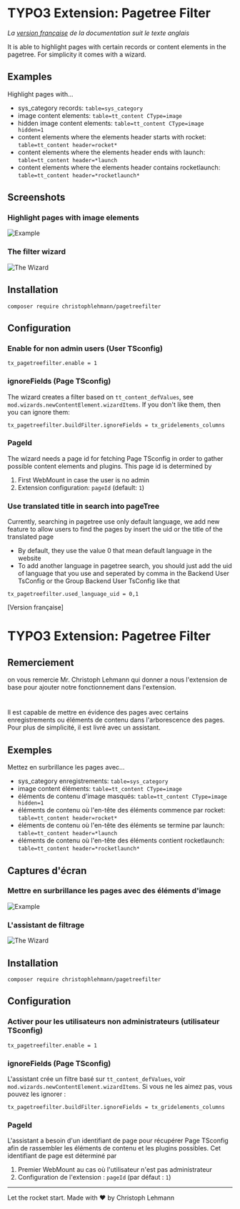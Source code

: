 
TYPO3 Extension: Pagetree Filter
================================

*La [version française](#documentation-info-rights) de la documentation suit le texte anglais*

It is able to highlight pages with certain records or content elements in the pagetree. For simplicity it comes with a wizard.

## Examples

Highlight pages with...

* sys_category records: `table=sys_category`
* image content elements: `table=tt_content CType=image`
* hidden image content elements: `table=tt_content CType=image hidden=1`
* content elements where the elements header starts with rocket: `table=tt_content header=rocket*`
* content elements where the elements header ends with launch: `table=tt_content header=*launch`
* content elements where the elements header contains rocketlaunch: `table=tt_content header=*rocketlaunch*`

## Screenshots

### Highlight pages with image elements

![Example](https://raw.githubusercontent.com/christophlehmann/pagetreefilter/master/Documentation/Images/filter-example.png)

### The filter wizard

![The Wizard](https://raw.githubusercontent.com/christophlehmann/pagetreefilter/master/Documentation/Images/filter-wizard.png)

## Installation

`composer require christophlehmann/pagetreefilter`

## Configuration

### Enable for non admin users (User TSconfig)

`tx_pagetreefilter.enable = 1`

### ignoreFields (Page TSconfig)

The wizard creates a filter based on `tt_content_defValues`, see `mod.wizards.newContentElement.wizardItems`.
If you don't like them, then you can ignore them:

`tx_pagetreefilter.buildFilter.ignoreFields = tx_gridelements_columns`

### PageId

The wizard needs a page id for fetching Page TSconfig in order to gather possible content elements and plugins. This page id is determined by

1. First WebMount in case the user is no admin
2. Extension configuration: `pageId` (default: `1`)

### Use translated title in search into pageTree

Currently, searching in pagetree use only default language, we add new feature to allow users to find the pages by insert the uid or the title of the translated page

* By default, they use the value 0 that mean default language in the website
* To add another language in pagetree search, you should just add the uid of language that you use and seperated by comma in the Backend User TsConfig or the Group Backend User TsConfig like that

`tx_pagetreefilter.used_language_uid = 0,1`



[Version française]

TYPO3 Extension: Pagetree Filter
================================

## Remerciement

on vous remercie Mr. Christoph Lehmann qui donner  a nous l'extension de base pour ajouter notre fonctionnement dans l'extension.
#
Il est capable de mettre en évidence des pages avec certains enregistrements ou éléments de contenu dans l'arborescence des pages. Pour plus de simplicité, il est livré avec un assistant.
## Exemples

Mettez en surbrillance les pages avec...

* sys_category enregistrements: `table=sys_category`
* image content éléments: `table=tt_content CType=image`
* éléments de contenu d'image masqués: `table=tt_content CType=image hidden=1`
* éléments de contenu où l'en-tête des éléments commence par rocket: `table=tt_content header=rocket*`
* éléments de contenu où l'en-tête des éléments se termine par launch: `table=tt_content header=*launch`
* éléments de contenu où l'en-tête des éléments contient rocketlaunch: `table=tt_content header=*rocketlaunch*`

## Captures d'écran

### Mettre en surbrillance les pages avec des éléments d'image

![Example](https://raw.githubusercontent.com/christophlehmann/pagetreefilter/master/Documentation/Images/filter-example.png)

### L'assistant de filtrage

![The Wizard](https://raw.githubusercontent.com/christophlehmann/pagetreefilter/master/Documentation/Images/filter-wizard.png)

## Installation

`composer require christophlehmann/pagetreefilter`

## Configuration

### Activer pour les utilisateurs non administrateurs (utilisateur TSconfig)

`tx_pagetreefilter.enable = 1`

### ignoreFields (Page TSconfig)

L'assistant crée un filtre basé sur `tt_content_defValues`, voir `mod.wizards.newContentElement.wizardItems`.
Si vous ne les aimez pas, vous pouvez les ignorer :

`tx_pagetreefilter.buildFilter.ignoreFields = tx_gridelements_columns`

### PageId

L'assistant a besoin d'un identifiant de page pour récupérer Page TSconfig afin de rassembler les éléments de contenu et les plugins possibles. Cet identifiant de page est déterminé par

1. Premier WebMount au cas où l'utilisateur n'est pas administrateur
1. Configuration de l'extension : `pageId` (par défaut : `1`)


---

Let the rocket start. Made with ♥ by Christoph Lehmann


